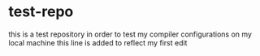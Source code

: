 # test-repo
this is a test repository in order to test my compiler configurations on my local machine 
this line is added to reflect my first edit
